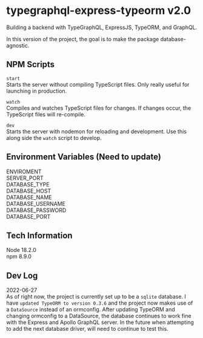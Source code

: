 # typegraphql-express-typeorm v2.0

Building a backend with TypeGraphQL, ExpressJS, TypeORM, and GraphQL.

In this version of the project, the goal is to make the package database-agnostic.

## NPM Scripts

`start`  
Starts the server without compiling TypeScript files. Only really useful for launching in production.

`watch`  
Compiles and watches TypeScript files for changes. If changes occur, the TypeScript files will re-compile.

`dev`  
Starts the server with nodemon for reloading and development. Use this along side the `watch` script to develop.

## Environment Variables (Need to update)

ENVIROMENT  
SERVER_PORT  
DATABASE_TYPE  
DATABASE_HOST  
DATABASE_NAME  
DATABASE_USERNAME  
DATABASE_PASSWORD  
DATABASE_PORT

## Tech Information

Node 18.2.0  
npm 8.9.0

## Dev Log

2022-06-27  
As of right now, the project is currently set up to be a `sqlite` database. I have `updated TypeORM to version 0.3.6` and the project now makes use of a `DataSource` instead of an ormconfig. After updating TypeORM and changing ormconfig to a DataSource, the database continues to work fine with the Express and Apollo GraphQL server. In the future when attempting to add the next database driver, will need to continue to test this.
